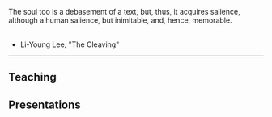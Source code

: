 The soul too
is a debasement
of a text, but, thus, it
acquires salience, although a
human salience, but
inimitable, and, hence, memorable.
<br><br>
- Li-Young Lee, "The Cleaving"
---

## Teaching

## Presentations
